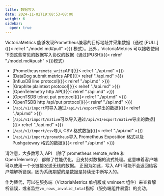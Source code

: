 ```yaml
---
title: 数据写入
date: 2024-11-02T19:08:53+08:00
weight: 6
sidebar:
  open: true
---
```


VictoriaMetrics 能够发现Prometheus兼容的目标地址并采集数据（通过 [PULL]({{< relref "./model.md#pull" >}}) 模式）。此外，VictoriaMetrics 可以接收使用下面这些常见的数据写入协议的数据（通过[PUSH]({{< relref "./model.md#push" >}})模式）

- [Prometheus`remote_write`API]({{< relref "./api.md" >}})
- [DataDog submit metrics API]({{< relref "./api.md" >}})
- [InfluxDB line protocol]({{< relref "./api.md" >}})
- [Graphite plaintext protocol]({{< relref "./api.md" >}})
- [OpenTelemetry http API]({{< relref "./api.md" >}})
- [OpenTSDB telnet put protocol]({{< relref "./api.md" >}})
- [OpenTSDB http /api/put protocol]({{< relref "./api.md" >}})
- [`/api/v1/import`可导入通过`/api/v1/export`导出的数据]({{< relref "./api.md" >}})
- [`/api/v1/import/native`可以导入通过`/api/v1/export/native`导出的数据]({{< relref "./api.md" >}})
- [`/api/v1/import/csv`导入 CSV 格式数据]({{< relref "./api.md" >}})
- [`/api/v1/import/prometheus`导入 Prometheus Exposition 格式以及 Pushgateway 格式的数据]({{< relref "./api.md" >}})

请注意，大多数写入 API （除了 prometheus remote_write 和 OpenTelemetry） 都做了性能优化，且支持对数据的流式处理。这意味着客户端可以使用一个长链接发送无线的数据。
正因为如此，写入 API 可能不会返回给客户端解析错误，因为系统期望的是数据是持续无中断写入的。

作为替代，可以在服务端（VictoriaMetrics 单机版或 vminsert 组件）来查看解析错误，或者监控`vm_rows_invalid_total`指标（服务端组件暴露）的变动。